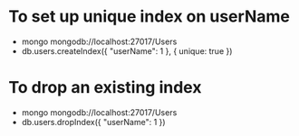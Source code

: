 # To set up unique index on userName
 - mongo mongodb://localhost:27017/Users
 - db.users.createIndex({ "userName": 1 }, { unique: true })

# To drop an existing index
  - mongo mongodb://localhost:27017/Users
  - db.users.dropIndex({ "userName": 1 })